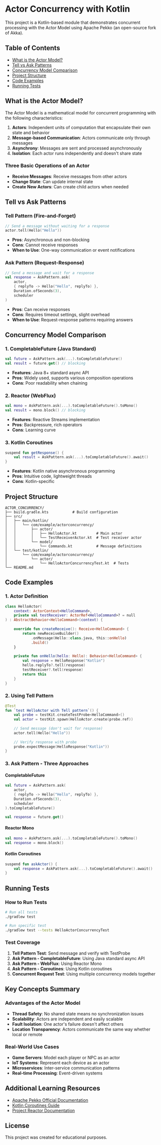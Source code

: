 # Actor Concurrency with Kotlin

This project is a Kotlin-based module that demonstrates concurrent processing with the Actor Model using Apache Pekko (an open-source fork of Akka).

## Table of Contents
- [What is the Actor Model?](#what-is-the-actor-model)
- [Tell vs Ask Patterns](#tell-vs-ask-patterns)
- [Concurrency Model Comparison](#concurrency-model-comparison)
- [Project Structure](#project-structure)
- [Code Examples](#code-examples)
- [Running Tests](#running-tests)

## What is the Actor Model?

The Actor Model is a mathematical model for concurrent programming with the following characteristics:

1. **Actors**: Independent units of computation that encapsulate their own state and behavior
2. **Message-based Communication**: Actors communicate only through messages
3. **Asynchrony**: Messages are sent and processed asynchronously
4. **Isolation**: Each actor runs independently and doesn't share state

### Three Basic Operations of an Actor
- **Receive Messages**: Receive messages from other actors
- **Change State**: Can update internal state
- **Create New Actors**: Can create child actors when needed

## Tell vs Ask Patterns

### Tell Pattern (Fire-and-Forget)
```kotlin
// Send a message without waiting for a response
actor.tell(Hello("Hello"))
```
- **Pros**: Asynchronous and non-blocking
- **Cons**: Cannot receive responses
- **When to Use**: One-way communication or event notifications

### Ask Pattern (Request-Response)
```kotlin
// Send a message and wait for a response
val response = AskPattern.ask(
    actor,
    { replyTo -> Hello("Hello", replyTo) },
    Duration.ofSeconds(3),
    scheduler
)
```
- **Pros**: Can receive responses
- **Cons**: Requires timeout settings, slight overhead
- **When to Use**: Request-response patterns requiring answers

## Concurrency Model Comparison

### 1. CompletableFuture (Java Standard)
```kotlin
val future = AskPattern.ask(...).toCompletableFuture()
val result = future.get() // blocking
```
- **Features**: Java 8+ standard async API
- **Pros**: Widely used, supports various composition operations
- **Cons**: Poor readability when chaining

### 2. Reactor (WebFlux)
```kotlin
val mono = AskPattern.ask(...).toCompletableFuture().toMono()
val result = mono.block() // blocking
```
- **Features**: Reactive Streams implementation
- **Pros**: Backpressure, rich operators
- **Cons**: Learning curve

### 3. Kotlin Coroutines
```kotlin
suspend fun getResponse() {
    val result = AskPattern.ask(...).toCompletableFuture().await()
}
```
- **Features**: Kotlin native asynchronous programming
- **Pros**: Intuitive code, lightweight threads
- **Cons**: Kotlin-specific

## Project Structure

```
ACTOR_CONCURRENCY/
├── build.gradle.kts           # Build configuration
├── src/
│   ├── main/kotlin/
│   │   └── com/example/actorconcurrency/
│   │       ├── actor/
│   │       │   ├── HelloActor.kt         # Main actor
│   │       │   └── TestReceiverActor.kt  # Test receiver actor
│   │       └── model/
│   │           └── Commands.kt           # Message definitions
│   └── test/kotlin/
│       └── com/example/actorconcurrency/
│           └── actor/
│               └── HelloActorConcurrencyTest.kt  # Tests
└── README.md
```

## Code Examples

### 1. Actor Definition
```kotlin
class HelloActor(
    context: ActorContext<HelloCommand>,
    private val testReceiver: ActorRef<HelloCommand>? = null
) : AbstractBehavior<HelloCommand>(context) {
    
    override fun createReceive(): Receive<HelloCommand> {
        return newReceiveBuilder()
            .onMessage(Hello::class.java, this::onHello)
            .build()
    }
    
    private fun onHello(hello: Hello): Behavior<HelloCommand> {
        val response = HelloResponse("Kotlin")
        hello.replyTo?.tell(response)
        testReceiver?.tell(response)
        return this
    }
}
```

### 2. Using Tell Pattern
```kotlin
@Test
fun `test HelloActor with Tell pattern`() {
    val probe = testKit.createTestProbe<HelloCommand>()
    val actor = testKit.spawn(HelloActor.create(probe.ref))
    
    // Send message (don't wait for response)
    actor.tell(Hello("Hello"))
    
    // Verify response with probe
    probe.expectMessage(HelloResponse("Kotlin"))
}
```

### 3. Ask Pattern - Three Approaches

#### CompletableFuture
```kotlin
val future = AskPattern.ask(
    actor,
    { replyTo -> Hello("Hello", replyTo) },
    Duration.ofSeconds(3),
    scheduler
).toCompletableFuture()

val response = future.get()
```

#### Reactor Mono
```kotlin
val mono = AskPattern.ask(...).toCompletableFuture().toMono()
val response = mono.block()
```

#### Kotlin Coroutines
```kotlin
suspend fun askActor() {
    val response = AskPattern.ask(...).toCompletableFuture().await()
}
```

## Running Tests

### How to Run Tests
```bash
# Run all tests
./gradlew test

# Run specific test
./gradlew test --tests HelloActorConcurrencyTest
```

### Test Coverage
1. **Tell Pattern Test**: Send message and verify with TestProbe
2. **Ask Pattern - CompletableFuture**: Using Java standard async API
3. **Ask Pattern - WebFlux**: Using Reactor Mono
4. **Ask Pattern - Coroutines**: Using Kotlin coroutines
5. **Concurrent Request Test**: Using multiple concurrency models together

## Key Concepts Summary

### Advantages of the Actor Model
- **Thread Safety**: No shared state means no synchronization issues
- **Scalability**: Actors are independent and easily scalable
- **Fault Isolation**: One actor's failure doesn't affect others
- **Location Transparency**: Actors communicate the same way whether local or remote

### Real-World Use Cases
- **Game Servers**: Model each player or NPC as an actor
- **IoT Systems**: Represent each device as an actor
- **Microservices**: Inter-service communication patterns
- **Real-time Processing**: Event-driven systems

## Additional Learning Resources
- [Apache Pekko Official Documentation](https://pekko.apache.org/)
- [Kotlin Coroutines Guide](https://kotlinlang.org/docs/coroutines-guide.html)
- [Project Reactor Documentation](https://projectreactor.io/docs)

## License
This project was created for educational purposes.